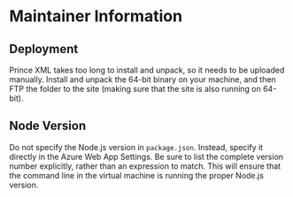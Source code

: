 # Maintainer Information

## Deployment
Prince XML takes too long to install and unpack, so it needs to be uploaded manually. Install and unpack the 64-bit binary on your machine, and then FTP the folder to the site (making sure that the site is also running on 64-bit).

## Node Version
Do not specify the Node.js version in `package.json`. Instead, specify it directly in the Azure Web App Settings. Be sure to list the complete version number explicitly, rather than an expression to match. This will ensure that the command line in the virtual machine is running the proper Node.js version.
